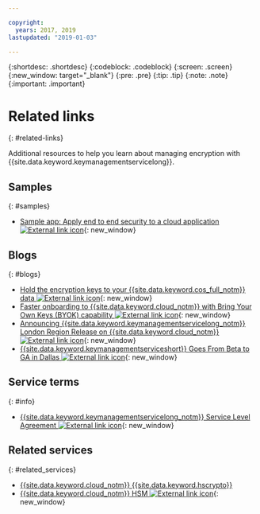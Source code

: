 ```yaml
---

copyright:
  years: 2017, 2019
lastupdated: "2019-01-03"

---
```


{:shortdesc: .shortdesc}
{:codeblock: .codeblock}
{:screen: .screen}
{:new_window: target="_blank"}
{:pre: .pre}
{:tip: .tip}
{:note: .note}
{:important: .important}

# Related links
{: #related-links}

Additional resources to help you learn about managing encryption with {{site.data.keyword.keymanagementservicelong}}.

## Samples
{: #samples}

- [Sample app: Apply end to end security to a cloud application ![External link icon](../../icons/launch-glyph.svg "External link icon")](https://github.com/IBM-Cloud/secure-file-storage){: new_window}

## Blogs
{: #blogs}

- [Hold the encryption keys to your {{site.data.keyword.cos_full_notm}} data ![External link icon](../../icons/launch-glyph.svg "External link icon")](https://www.ibm.com/w3-techblog/use-cases/2018/06/encryption-keys-cloud-object-storage/){: new_window}
- [Faster onboarding to {{site.data.keyword.cloud_notm}} with Bring Your Own Keys (BYOK) capability ![External link icon](../../icons/launch-glyph.svg "External link icon")](https://www.ibm.com/w3-techblog/security/2018/06/byok-key-protect/){: new_window}
- [Announcing {{site.data.keyword.keymanagementservicelong_notm}} London Region Release on {{site.data.keyword.cloud_notm}} ![External link icon](../../icons/launch-glyph.svg "External link icon")](https://www.ibm.com/blogs/bluemix/2017/12/announcing-ibm-key-protect-london-region-release-ibm-cloud/){: new_window}
- [{{site.data.keyword.keymanagementserviceshort}} Goes From Beta to GA in Dallas ![External link icon](../../icons/launch-glyph.svg "External link icon")](https://www.ibm.com/blogs/bluemix/2016/12/dallas-key-protect-ga/){: new_window}

## Service terms
{: #info}

- [{{site.data.keyword.keymanagementservicelong_notm}} Service Level Agreement ![External link icon](../../icons/launch-glyph.svg "External link icon")](https://www.ibm.com/software/sla/sladb.nsf/sla/bm-7603-02){: new_window}

## Related services
{: #related_services}

- [{{site.data.keyword.cloud_notm}} {{site.data.keyword.hscrypto}}](/docs/services/hs-crypto/index.html#get-started)
- [{{site.data.keyword.cloud_notm}} HSM ![External link icon](../../icons/launch-glyph.svg "External link icon")](https://www.ibm.com/cloud/hardware-security-module){: new_window}

